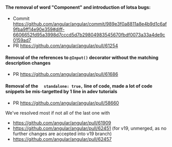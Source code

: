 #### The removal of word "Component" and introduction of lotsa bugs:
- Commit https://github.com/angular/angular/commit/989e3f0a8811a8e4b9d1c6af9fba9ff14e90e359#diff-6606652fd95a3998d7cccd5d7b29804983545670fbdf0073a33a4de9c0159ad7
- PR https://github.com/angular/angular/pull/61254

#### Removal of the references to `@Input()` decorator without the matching description changes
- PR https://github.com/angular/angular/pull/61686

#### Removal of the `  standalone: true,` line of code, made a lot of code snippets be mis-targetted by 1 line in adev tutorials
- PR https://github.com/angular/angular/pull/58660

We've resolved most if not all of the last one with 
- https://github.com/angular/angular/pull/61909
- https://github.com/angular/angular/pull/62451 (for v19, unmerged, as no further changes are accepted into v19 branch)
- https://github.com/angular/angular/pull/62457

